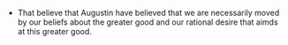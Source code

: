 - That believe that Augustin have believed that we are necessarily moved by our beliefs about the greater good and our rational desire that aimds at this greater good.